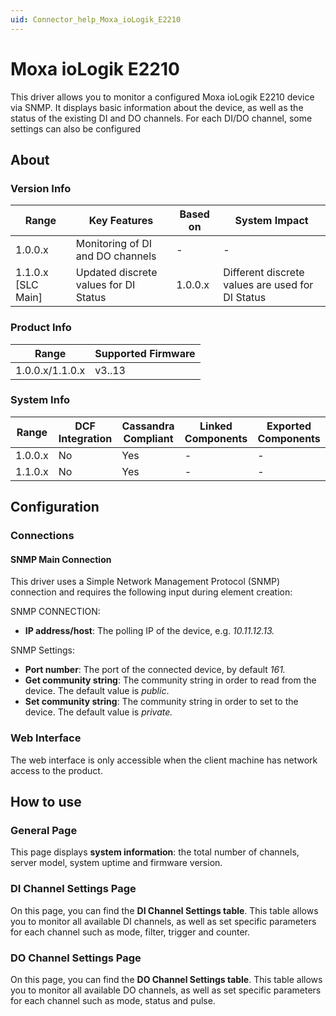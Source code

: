 ```yaml
---
uid: Connector_help_Moxa_ioLogik_E2210
---
```


# Moxa ioLogik E2210

This driver allows you to monitor a configured Moxa ioLogik E2210 device via SNMP. It displays basic information about the device, as well as the status of the existing DI and DO channels. For each DI/DO channel, some settings can also be configured

## About

### Version Info

| **Range**            | **Key Features**                      | **Based on** | **System Impact**                                |
|----------------------|---------------------------------------|--------------|--------------------------------------------------|
| 1.0.0.x              | Monitoring of DI and DO channels      | \-           | \-                                               |
| 1.1.0.x \[SLC Main\] | Updated discrete values for DI Status | 1.0.0.x      | Different discrete values are used for DI Status |

### Product Info

| **Range**       | **Supported Firmware** |
|-----------------|------------------------|
| 1.0.0.x/1.1.0.x | v3..13                 |

### System Info

| **Range** | **DCF Integration** | **Cassandra Compliant** | **Linked Components** | **Exported Components** |
|-----------|---------------------|-------------------------|-----------------------|-------------------------|
| 1.0.0.x   | No                  | Yes                     | \-                    | \-                      |
| 1.1.0.x   | No                  | Yes                     | \-                    | \-                      |

## Configuration

### Connections

#### SNMP Main Connection

This driver uses a Simple Network Management Protocol (SNMP) connection and requires the following input during element creation:

SNMP CONNECTION:

- **IP address/host**: The polling IP of the device, e.g. *10.11.12.13.*

SNMP Settings:

- **Port number**: The port of the connected device, by default *161.*
- **Get community string**: The community string in order to read from the device. The default value is *public*.
- **Set community string**: The community string in order to set to the device. The default value is *private.*

### Web Interface

The web interface is only accessible when the client machine has network access to the product.

## How to use

### General Page

This page displays **system information**: the total number of channels, server model, system uptime and firmware version.

### DI Channel Settings Page

On this page, you can find the **DI Channel Settings table**. This table allows you to monitor all available DI channels, as well as set specific parameters for each channel such as mode, filter, trigger and counter.

### DO Channel Settings Page

On this page, you can find the **DO Channel Settings table**. This table allows you to monitor all available DO channels, as well as set specific parameters for each channel such as mode, status and pulse.
